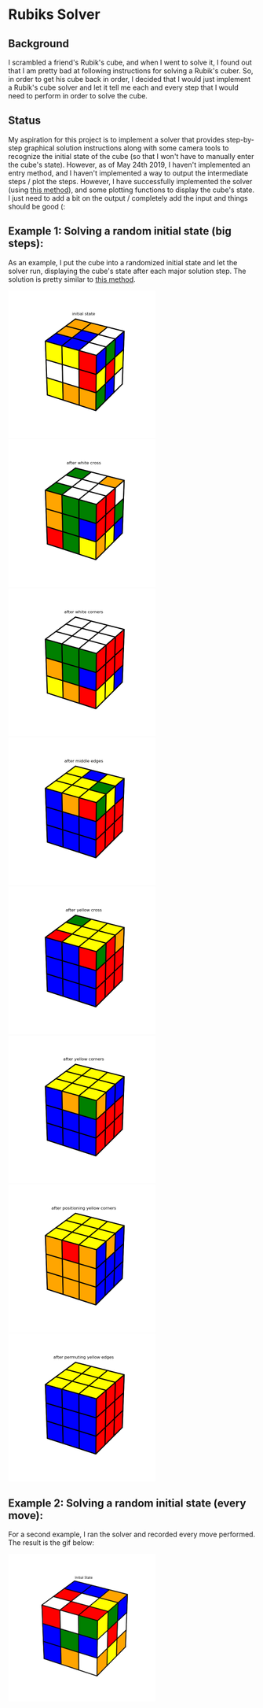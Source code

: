 # Rubiks Solver

## Background

I scrambled a friend's Rubik's cube, and when I went to solve it, I
found out that I am pretty bad at following instructions for solving a
Rubik's cuber. So, in order to get his cube back in order, I decided
that I would just implement a Rubik's cube solver and let it tell me
each and every step that I would need to perform in order to solve the
cube.

## Status

My aspiration for this project is to implement a solver that provides
step-by-step graphical solution instructions along with some camera
tools to recognize the initial state of the cube (so that I won't have
to manually enter the cube's state). However, as of May 24th 2019, I
haven't implemented an entry method, and I haven't implemented a way
to output the intermediate steps / plot the steps. However, I have
successfully implemented the solver (using [this
method](https://www.rubiks.com/how-to-solve-rubiks-cube)), and some
plotting functions to display the cube's state. I just need to add a
bit on the output / completely add the input and things should be good
(:

## Example 1: Solving a random initial state (big steps):

As an example, I put the cube into a randomized initial state and let
the solver run, displaying the cube's state after each major solution
step. The solution is pretty similar to [this
method](https://www.rubiks.com/how-to-solve-rubiks-cube).

<p float="center">
<img src="./img/step_0_initial_state.png" width="300">
<img src="./img/step_1_white_cross.png" width="300">
<img src="./img/step_2_white_corners.png" width="300">
<img src="./img/step_3_middle_edges.png" width="300">
<img src="./img/step_4_yellow_cross.png" width="300">
<img src="./img/step_5_yellow_corners.png" width="300">
<img src="./img/step_6_permute_corners.png" width="300">
<img src="./img/step_7_permute_edges.png" width="300">
</p>

## Example 2: Solving a random initial state (every move):

For a second example, I ran the solver and recorded every move
performed. The result is the gif below:

<p float = "center">
<img src="./img/solution_example.gif">
</p>

